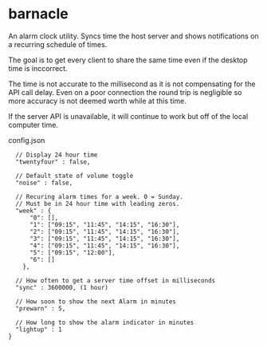 # barnacle

An alarm clock utility. Syncs time the host server and shows notifications on a recurring schedule of times.

The goal is to get every client to share the same time even if the desktop time is inccorrect.

The time is not accurate to the millisecond as it is not compensating for the API call delay.
Even on a poor connection the round trip is negligible so more accuracy is not deemed worth while at this time.

If the server API is unavailable, it will continue to work but off of the local computer time.


config.json

````
  // Display 24 hour time
  "twentyfour" : false,
  
  // Default state of volume toggle
  "noise" : false,

  // Recuring alarm times for a week. 0 = Sunday.
  // Must be in 24 hour time with leading zeros.
  "week" : {
      "0": [],
      "1": ["09:15", "11:45", "14:15", "16:30"],
      "2": ["09:15", "11:45", "14:15", "16:30"],
      "3": ["09:15", "11:45", "14:15", "16:30"],
      "4": ["09:15", "11:45", "14:15", "16:30"],
      "5": ["09:15", "12:00"],
      "6": []
    },

  // How often to get a server time offset in milliseconds
  "sync" : 3600000, (1 hour)

  // How soon to show the next Alarm in minutes
  "prewarn" : 5,

  // How long to show the alarm indicator in minutes
  "lightup" : 1
}

````
